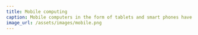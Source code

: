 ```yaml
---
title: Mobile computing
caption: Mobile computers in the form of tablets and smart phones have become hosts to the most popular user interfaces towards at the beginning of 2010 and have shaped a new class of user applications, which are based on user location and multimedia content.
image_url: /assets/images/mobile.png
---
```

